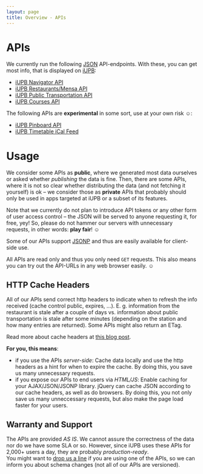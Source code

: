```yaml
---
layout: page
title: Overview - APIs
---
```


APIs
====

We currently run the following [JSON](http://simple.wikipedia.org/wiki/JSON) API-endpoints. With these, you can get most info, that is displayed on [iUPB](http://www.i-upb.de):


* [iUPB Navigator API](/apis.navigator.html) 
* [iUPB Restaurants/Mensa API](/apis.restaurants.html) 
* [iUPB Public Transportation API](/apis.transportation.html)
* [iUPB Courses API](/apis.courses.html) 

The following APIs are **experimental** in some sort, use at your own risk ☺:
* [iUPB Pinboard API](/apis.pinboard.html)
* [iUPB Timetable iCal Feed](/apis.timetable.html)

Usage
=====

We consider some APIs as **public**, where we generated most data ourselves or asked whether _publishing_ the data is fine.
Then, there are some APIs, where it is not so clear whether distributing the data (and not fetching it yourself) is ok – we consider those as **private** APIs that probably should only be used in apps targeted at iUPB or a subset of its features.

Note that we currently do not plan to introduce API tokens or any other form of user access control – the JSON will be served to anyone requesting it, for free, yey! So, please do not hammer our servers with unnecessary requests, in other words: **play fair**! ☺ 

Some of our APIs support [JSONP](http://json-p.org) and thus are easily available for client-side use.

All APIs are read only and thus you only need `GET` requests. This also means you can try out the API-URLs in any web browser easily. ☺

HTTP Cache Headers
------------------
All of our APIs send correct http headers to indicate when to refresh the info received (cache control public, expires, ...). E. g. information from the restaurant is stale after a couple of days vs. information about public transportation is stale after some minutes (depending on the station and how many entries are returned).
Some APIs might also return an ETag.

Read more about cache headers at [this blog post](http://betterexplained.com/articles/how-to-optimize-your-site-with-http-caching/).

**For you, this means**:

* if you use the APIs _server-side_: Cache data locally and use the http headers as a hint for when to expire the cache. By doing this, you save us many unnecessary requests.
* if you expose our APIs to end users via _HTML/JS_: Enable caching for your AJAX/JSON/JSONP library. jQuery can cache JSON according to our cache headers, as well as do browsers. By doing this, you not only save us many unneccessary requests, but also make the page load faster for your users.

Warranty and Support
--------
The APIs are provided _AS IS_. We cannot assure the correctness of the data nor do we have some SLA or so. However, since iUPB uses these APIs for 2,000+ users a day, they are probably _production-ready_.   
You might want to [drop us a line](http://www.i-upb.de/contact-us) if you are using one of the APIs, so we can inform you about schema changes (not all of our APIs are versioned).